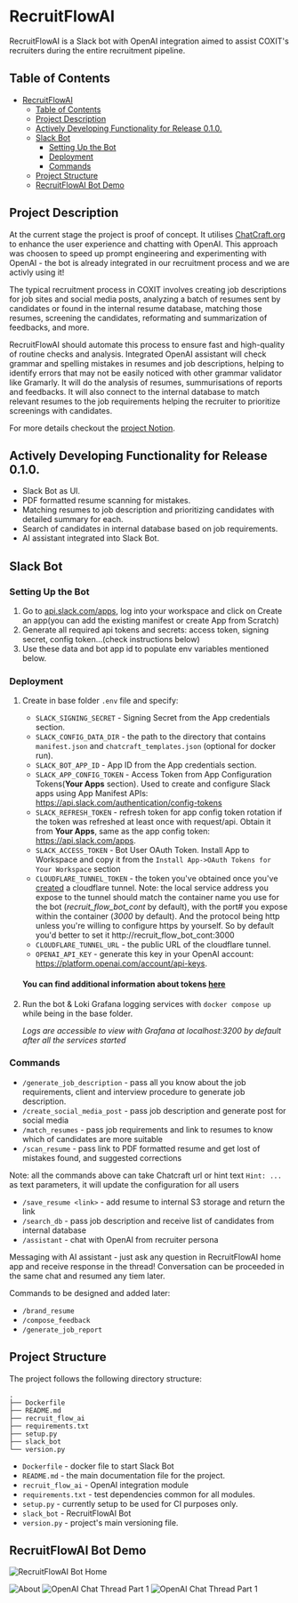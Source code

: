 # RecruitFlowAI

RecruitFlowAI is a Slack bot with OpenAI integration aimed to assist COXIT's recruiters during the entire recruitment pipeline.

## Table of Contents

- [RecruitFlowAI](#recruitflowai)
  - [Table of Contents](#table-of-contents)
  - [Project Description](#project-description)
  - [Actively Developing Functionality for Release 0.1.0.](#actively-developing-functionality-for-release-010)
  - [Slack Bot](#slack-bot)
    - [Setting Up the Bot](#setting-up-the-bot)
    - [Deployment](#deployment)
    - [Commands](#commands)
  - [Project Structure](#project-structure)
  - [RecruitFlowAI Bot Demo](#recruitflowai-bot-demo)

## Project Description

At the current stage the project is proof of concept. It utilises [ChatCraft.org](https://chatcraft.org/) to enhance the user experience and chatting with OpenAI. This approach was choosen to speed up prompt engineering and experimenting with OpenAI - the bot is already integrated in our recruitment process and we are activly using it!

The typical recruitment process in COXIT involves creating job descriptions for job sites and social media posts, analyzing a batch of resumes sent by candidates or found in the internal resume database, matching those resumes, screening the candidates, reformating and summarization of feedbacks, and more.

RecruitFlowAI should automate this process to ensure fast and high-quality of routine checks and analysis. Integrated OpenAI assistant will check grammar and spelling mistakes in resumes and job descriptions, helping to identify errors that may not be easily noticed with other grammar validator like Gramarly. It will do the analysis of resumes, summurisations of reports and feedbacks. It will also connect to the internal database to match relevant resumes to the job requirements helping the recruiter to prioritize screenings with candidates.

For more details checkout the [project Notion](https://cotton-radar-ab3.notion.site/CVScanAI-25ca5c0e61fd4ad284796443dd258c3a).

## Actively Developing Functionality for Release 0.1.0.

- Slack Bot as UI.
- PDF formatted resume scanning for mistakes.
- Matching resumes to job description and prioritizing candidates with detailed summary for each.
- Search of candidates in internal database based on job requirements.
- AI assistant integrated into Slack Bot.

## Slack Bot

### Setting Up the Bot

1. Go to [api.slack.com/apps](https://api.slack.com/apps), log into your workspace and click on Create an app(you can add the existing manifest or create App from Scratch)
2. Generate all required api tokens and secrets: access token, signing secret, config token...(check instructions below)
3. Use these data and bot app id to populate env variables mentioned below.

### Deployment

1. Create in base folder `.env` file and specify:

   - `SLACK_SIGNING_SECRET` - Signing Secret from the App credentials section.
   - `SLACK_CONFIG_DATA_DIR` - the path to the directory that contains `manifest.json` and `chatcraft_templates.json` (optional for docker run).
   - `SLACK_BOT_APP_ID` - App ID from the App credentials section.
   - `SLACK_APP_CONFIG_TOKEN` - Access Token from App Configuration Tokens(**Your Apps** section). Used to create and configure Slack apps using App Manifest APIs: https://api.slack.com/authentication/config-tokens
   - `SLACK_REFRESH_TOKEN` - refresh token for app config token rotation if the token was refreshed at least once with request/api. Obtain it from **Your Apps**, same as the app config token: https://api.slack.com/apps.
   - `SLACK_ACCESS_TOKEN` - Bot User OAuth Token. Install App to Workspace and copy it from the `Install App->OAuth Tokens for Your Workspace` section
   - `CLOUDFLARE_TUNNEL_TOKEN` - the token you've obtained once you've [created](https://developers.cloudflare.com/cloudflare-one/connections/connect-networks/get-started/create-remote-tunnel/) a cloudflare tunnel. Note: the local service address you expose to the tunnel should match the container name you use for the bot (_recruit_flow_bot_cont_ by default), with the port# you expose within the container (_3000_ by default). And the protocol being http unless you're willing to configure https by yourself. So by default you'd better to set it http://recruit_flow_bot_cont:3000
   - `CLOUDFLARE_TUNNEL_URL` - the public URL of the cloudflare tunnel.
   - `OPENAI_API_KEY` - generate this key in your OpenAI account: https://platform.openai.com/account/api-keys.

   #### You can find additional information about tokens [here](https://api.slack.com/authentication/token-types)

2. Run the bot & Loki Grafana logging services with `docker compose up` while being in the base folder.

   _Logs are accessible to view with Grafana at localhost:3200 by default after all the services started_

### Commands

- `/generate_job_description` - pass all you know about the job requirements, client and interview procedure to generate job description.
- `/create_social_media_post` - pass job description and generate post for social media
- `/match_resumes` - pass job requirements and link to resumes to know which of candidates are more suitable
- `/scan_resume` - pass link to PDF formatted resume and get lost of mistakes found, and suggested corrections

Note: all the commands above can take Chatcraft url or hint text `Hint: ...` as text parameters, it will update the configuration for all users

- `/save_resume <link>` - add resume to internal S3 storage and return the link
- `/search_db` - pass job description and receive list of candidates from internal database
- `/assistant` - chat with OpenAI from recruiter persona

Messaging with AI assistant - just ask any question in RecruitFlowAI home app and receive response in the thread! Conversation can be proceeded in the same chat and resumed any tiem later.

Commands to be designed and added later:

- `/brand_resume`
- `/compose_feedback`
- `/generate_job_report`

## Project Structure

The project follows the following directory structure:

```
.
├── Dockerfile
├── README.md
├── recruit_flow_ai
├── requirements.txt
├── setup.py
├── slack_bot
└── version.py
```

- `Dockerfile` - docker file to start Slack Bot
- `README.md` - the main documentation file for the project.
- `recruit_flow_ai` - OpenAI integration module
- `requirements.txt` - test dependencies common for all modules.
- `setup.py` - currently setup to be used for CI purposes only.
- `slack_bot` - RecruitFlowAI Bot
- `version.py` - project's main versioning file.

## RecruitFlowAI Bot Demo

![RecruitFlowAI Bot Home](https://github.com/COXIT-CO/RecruitFlowAI/blob/dev/media/RecruitFlowAI_Home.png)

![About](https://github.com/COXIT-CO/RecruitFlowAI/blob/dev/media/RecruitFlowAI_Commands.png)
![OpenAI Chat Thread Part 1](https://github.com/COXIT-CO/RecruitFlowAI/blob/dev/media/RecruitFlowAI_ChatThread_1.png)
![OpenAI Chat Thread Part 1](https://github.com/COXIT-CO/RecruitFlowAI/blob/dev/media/RecruitFlowAI_ChatThread_2.png)
